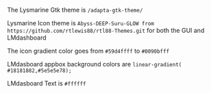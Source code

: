 

The Lysmarine Gtk theme is  `/adapta-gtk-theme/`

Lysmarine Icon theme is `Abyss-DEEP-Suru-GLOW from https://github.com/rtlewis88/rtl88-Themes.git` for both the GUI and LMdashboard

The icon gradient color goes from `#59d4ffff` to `#0090bfff` 

LMdasboard appbox background colors are    `linear-gradient( #18181882,#5e5e5e78);` 

LMdasboard Text is `#ffffff` 

